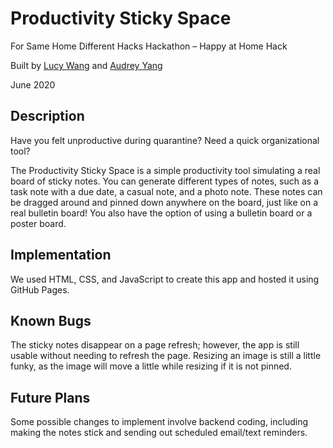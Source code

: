 # Productivity Sticky Space
For Same Home Different Hacks Hackathon – Happy at Home Hack

Built by [Lucy Wang](https://github.com/gujiguj) and [Audrey Yang](https://github.com/audrey-yang)

June 2020

## Description
Have you felt unproductive during quarantine? Need a quick organizational tool?

The Productivity Sticky Space is a simple productivity tool simulating a real board of sticky notes. You can generate different types of notes, such as a task note with a due date, a casual note, and a photo note. These notes can be dragged around and pinned down anywhere on the board, just like on a real bulletin board! You also have the option of using a bulletin board or a poster board.

## Implementation
We used HTML, CSS, and JavaScript to create this app and hosted it using GitHub Pages.

## Known Bugs
The sticky notes disappear on a page refresh; however, the app is still usable without needing to refresh the page. Resizing an image is still a little funky, as the image will move a little while resizing if it is not pinned.

## Future Plans
Some possible changes to implement involve backend coding, including making the notes stick and sending out scheduled email/text reminders.